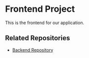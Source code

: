 # Frontend Project

This is the frontend for our application.

## Related Repositories
- [Backend Repository](https://github.com/AdithyaSiva5/Ripple-Job-Portal-Backend)
